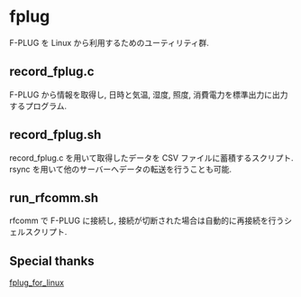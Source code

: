 fplug
=====

F-PLUG を Linux から利用するためのユーティリティ群.

record_fplug.c
--------------
F-PLUG から情報を取得し, 日時と気温, 湿度, 照度, 消費電力を標準出力に出力するプログラム.

record_fplug.sh
---------------
record_fplug.c を用いて取得したデータを CSV ファイルに蓄積するスクリプト.
rsync を用いて他のサーバーへデータの転送を行うことも可能.

run_rfcomm.sh
-------------
rfcomm で F-PLUG に接続し, 接続が切断された場合は自動的に再接続を行うシェルスクリプト.

Special thanks
--------------
[fplug_for_linux](https://github.com/goto2048/fplug_for_linux)
